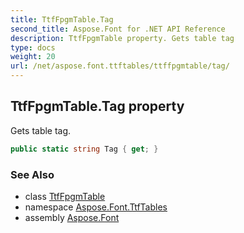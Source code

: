 ```yaml
---
title: TtfFpgmTable.Tag
second_title: Aspose.Font for .NET API Reference
description: TtfFpgmTable property. Gets table tag
type: docs
weight: 20
url: /net/aspose.font.ttftables/ttffpgmtable/tag/
---
```

## TtfFpgmTable.Tag property

Gets table tag.

```csharp
public static string Tag { get; }
```

### See Also

* class [TtfFpgmTable](../)
* namespace [Aspose.Font.TtfTables](../../ttffpgmtable/)
* assembly [Aspose.Font](../../../)


